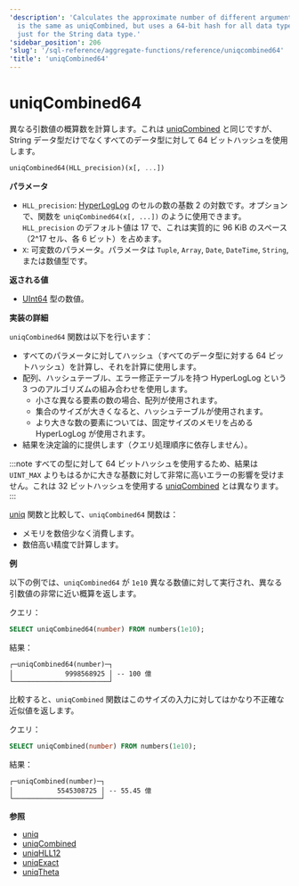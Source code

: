 ```yaml
---
'description': 'Calculates the approximate number of different argument values. It
  is the same as uniqCombined, but uses a 64-bit hash for all data types rather than
  just for the String data type.'
'sidebar_position': 206
'slug': '/sql-reference/aggregate-functions/reference/uniqcombined64'
'title': 'uniqCombined64'
---
```





# uniqCombined64

異なる引数値の概算数を計算します。これは [uniqCombined](/sql-reference/aggregate-functions/reference/uniqcombined) と同じですが、String データ型だけでなくすべてのデータ型に対して 64 ビットハッシュを使用します。

```sql
uniqCombined64(HLL_precision)(x[, ...])
```

**パラメータ**

- `HLL_precision`: [HyperLogLog](https://en.wikipedia.org/wiki/HyperLogLog) のセルの数の基数 2 の対数です。オプションで、関数を `uniqCombined64(x[, ...])` のように使用できます。`HLL_precision` のデフォルト値は 17 で、これは実質的に 96 KiB のスペース（2^17 セル、各 6 ビット）を占めます。
- `X`: 可変数のパラメータ。パラメータは `Tuple`, `Array`, `Date`, `DateTime`, `String`, または数値型です。

**返される値**

- [UInt64](../../../sql-reference/data-types/int-uint.md) 型の数値。

**実装の詳細**

`uniqCombined64` 関数は以下を行います：
- すべてのパラメータに対してハッシュ（すべてのデータ型に対する 64 ビットハッシュ）を計算し、それを計算に使用します。
- 配列、ハッシュテーブル、エラー修正テーブルを持つ HyperLogLog という 3 つのアルゴリズムの組み合わせを使用します。
    - 小さな異なる要素の数の場合、配列が使用されます。 
    - 集合のサイズが大きくなると、ハッシュテーブルが使用されます。 
    - より大きな数の要素については、固定サイズのメモリを占める HyperLogLog が使用されます。
- 結果を決定論的に提供します（クエリ処理順序に依存しません）。

:::note
すべての型に対して 64 ビットハッシュを使用するため、結果は `UINT_MAX` よりもはるかに大きな基数に対して非常に高いエラーの影響を受けません。これは 32 ビットハッシュを使用する [uniqCombined](../../../sql-reference/aggregate-functions/reference/uniqcombined.md) とは異なります。
:::

[uniq](/sql-reference/aggregate-functions/reference/uniq) 関数と比較して、`uniqCombined64` 関数は：

- メモリを数倍少なく消費します。
- 数倍高い精度で計算します。

**例**

以下の例では、`uniqCombined64` が `1e10` 異なる数値に対して実行され、異なる引数値の非常に近い概算を返します。

クエリ：

```sql
SELECT uniqCombined64(number) FROM numbers(1e10);
```

結果：

```response
┌─uniqCombined64(number)─┐
│             9998568925 │ -- 100 億
└────────────────────────┘
```

比較すると、`uniqCombined` 関数はこのサイズの入力に対してはかなり不正確な近似値を返します。

クエリ：

```sql
SELECT uniqCombined(number) FROM numbers(1e10);
```

結果：

```response
┌─uniqCombined(number)─┐
│           5545308725 │ -- 55.45 億
└──────────────────────┘
```

**参照**

- [uniq](/sql-reference/aggregate-functions/reference/uniq)
- [uniqCombined](/sql-reference/aggregate-functions/reference/uniqcombined)
- [uniqHLL12](/sql-reference/aggregate-functions/reference/uniqhll12)
- [uniqExact](/sql-reference/aggregate-functions/reference/uniqexact)
- [uniqTheta](/sql-reference/aggregate-functions/reference/uniqthetasketch)
